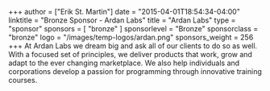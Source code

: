 +++
author = ["Erik St. Martin"]
date = "2015-04-01T18:54:34-04:00"
linktitle = "Bronze Sponsor - Ardan Labs"
title = "Ardan Labs"
type = "sponsor"
sponsors = [ "bronze" ] 
sponsorlevel = "Bronze"
sponsorclass = "bronze"
logo = "/images/temp-logos/ardan.png"
sponsors_weight = 256
+++
At Ardan Labs we dream big and ask all of our clients to do so as well. With a focused set of principles, we deliver products that work, grow and adapt to the ever changing marketplace. We also help individuals and corporations develop a passion for programming through innovative training courses.